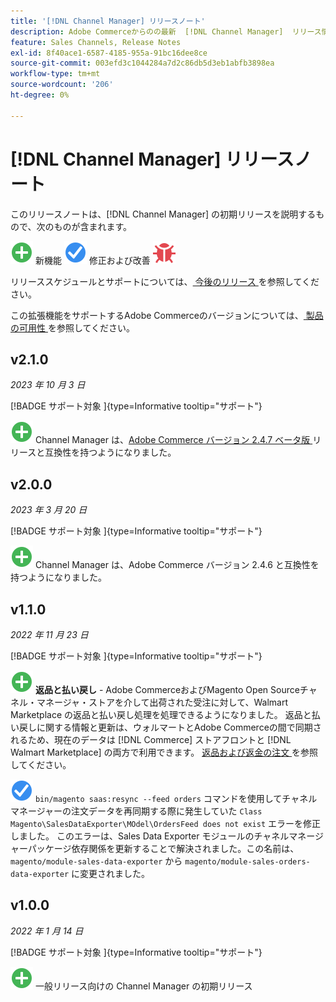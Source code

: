 ```yaml
---
title: '[!DNL Channel Manager] リリースノート'
description: Adobe Commerceからのの最新  [!DNL Channel Manager]  リリース情報です。
feature: Sales Channels, Release Notes
exl-id: 8f40ace1-6587-4185-955a-91bc16dee8ce
source-git-commit: 003efd3c1044284a7d2c86db5d3eb1abfb3898ea
workflow-type: tm+mt
source-wordcount: '206'
ht-degree: 0%

---
```


# [!DNL Channel Manager] リリースノート

このリリースノートは、[!DNL Channel Manager] の初期リリースを説明するもので、次のものが含まれます。

![ 新機能 ](../assets/new.svg) 新機能
![ 修正された問題 ](../assets/fix.svg) 修正および改善
![ 既知の問題 ](../assets/bug.svg)

リリーススケジュールとサポートについては、[ 今後のリリース ](https://experienceleague.adobe.com/docs/commerce-operations/release/planning/schedule.html) を参照してください。

この拡張機能をサポートするAdobe Commerceのバージョンについては、[ 製品の可用性 ](https://experienceleague.adobe.com/docs/commerce-operations/release/product-availability.html) を参照してください。

## v2.1.0

*2023 年 10 月 3 日*

[!BADGE  サポート対象 ]{type=Informative tooltip="サポート"}

![ 新規 ](../assets/new.svg) Channel Manager は、[Adobe Commerce バージョン 2.4.7 ベータ版 ](https://experienceleague.adobe.com/docs/commerce-operations/release/beta.html) リリースと互換性を持つようになりました。

## v2.0.0

*2023 年 3 月 20 日*

[!BADGE  サポート対象 ]{type=Informative tooltip="サポート"}

![ 新規 ](../assets/new.svg)<!--CHAN-5893--> Channel Manager は、Adobe Commerce バージョン 2.4.6 と互換性を持つようになりました。

## v1.1.0

*2022 年 11 月 23 日*

[!BADGE  サポート対象 ]{type=Informative tooltip="サポート"}

![ 新規 ](../assets/new.svg)<!--CHAN-5204--> **返品と払い戻し** - Adobe CommerceおよびMagento Open Sourceチャネル・マネージャ・ストアを介して出荷された受注に対して、Walmart Marketplace の返品と払い戻し処理を処理できるようになりました。 返品と払い戻しに関する情報と更新は、ウォルマートとAdobe Commerceの間で同期されるため、現在のデータは [!DNL Commerce] ストアフロントと [!DNL Walmart Marketplace] の両方で利用できます。 [ 返品および返金の注文 ](return-refund-orders.md) を参照してください。

![ 修正 ](../assets/fix.svg)<!--CHAN-5661--> `bin/magento saas:resync --feed orders` コマンドを使用してチャネルマネージャーの注文データを再同期する際に発生していた `Class Magento\SalesDataExporter\MOdel\OrdersFeed does not exist` エラーを修正しました。 このエラーは、Sales Data Exporter モジュールのチャネルマネージャーパッケージ依存関係を更新することで解決されました。この名前は、`magento/module-sales-data-exporter` から `magento/module-sales-orders-data-exporter` に変更されました。

## v1.0.0

*2022 年 1 月 14 日*

[!BADGE  サポート対象 ]{type=Informative tooltip="サポート"}

![ 新規 ](../assets/new.svg) 一般リリース向けの Channel Manager の初期リリース


